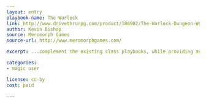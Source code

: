 ```yaml
---
layout: entry
playbook-name: The Warlock
link: http://www.drivethrurpg.com/product/186902/The-Warlock-Dungeon-World-Playbook
author: Kevin Bishop
source: Meromorph Games
source-url: http://www.meromorphgames.com/

excerpt: ...complement the existing class playbooks, while providing an alternative for players who want to try an arcane class that relies on otherworldly patrons for power.

categories:
- magic user

license: cc-by
cost: paid

---
```

